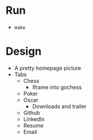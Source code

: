 # Run
* `make`

# Design
* A pretty homepage picture
* Tabs
  * Chess
    * Iframe into gochess
  * Poker
  * Oscar
    * Downloads and trailer
  * Github
  * LinkedIn
  * Resume
  * Email
